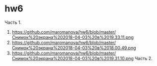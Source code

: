 # hw6
Часть 1.
1. https://github.com/maromanova/hw6/blob/master/Снимок%20экрана%202018-04-03%20в%2019.33.11.png
2. https://github.com/maromanova/hw6/blob/master/Снимок%20экрана%202018-04-03%20в%2018.00.49.png
3. https://github.com/maromanova/hw6/blob/master/Снимок%20экрана%202018-04-03%20в%2019.31.10.png
Часть 2.
